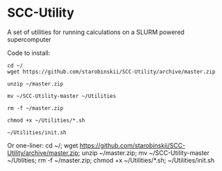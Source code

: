 # SCC-Utility
A set of utilities for running calculations on a SLURM powered supercomputer

Code to install:

    cd ~/
    wget https://github.com/starobinskii/SCC-Utility/archive/master.zip
    
    unzip ~/master.zip
    
    mv ~/SCC-Utility-master ~/Utilities
    
    rm -f ~/master.zip
    
    chmod +x ~/Utilities/*.sh
    
    ~/Utilities/init.sh

Or one-liner:
    cd ~/; wget https://github.com/starobinskii/SCC-Utility/archive/master.zip; unzip ~/master.zip; mv ~/SCC-Utility-master ~/Utilities; rm -f ~/master.zip; chmod +x ~/Utilities/*.sh; ~/Utilities/init.sh